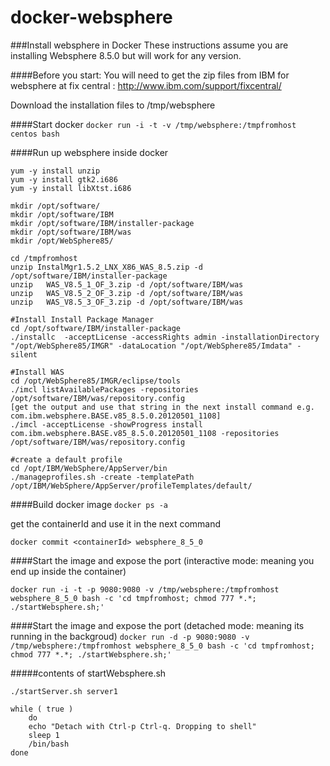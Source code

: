 docker-websphere
================

###Install websphere in Docker
These instructions assume you are installing Websphere 8.5.0 but will work for any version.

####Before you start:
You will need to get the zip files from IBM for websphere at fix central : http://www.ibm.com/support/fixcentral/

Download the installation files to /tmp/websphere


####Start docker 
 ```docker run -i -t -v /tmp/websphere:/tmpfromhost centos bash ```

####Run up websphere inside docker
 ```
yum -y install unzip
yum -y install gtk2.i686
yum -y install libXtst.i686

mkdir /opt/software/
mkdir /opt/software/IBM
mkdir /opt/software/IBM/installer-package
mkdir /opt/software/IBM/was
mkdir /opt/WebSphere85/

cd /tmpfromhost
unzip InstalMgr1.5.2_LNX_X86_WAS_8.5.zip -d /opt/software/IBM/installer-package
unzip   WAS_V8.5_1_OF_3.zip -d /opt/software/IBM/was
unzip   WAS_V8.5_2_OF_3.zip -d /opt/software/IBM/was
unzip   WAS_V8.5_3_OF_3.zip -d /opt/software/IBM/was

#Install Install Package Manager
cd /opt/software/IBM/installer-package
./installc  -acceptLicense -accessRights admin -installationDirectory "/opt/WebSphere85/IMGR" -dataLocation "/opt/WebSphere85/Imdata" -silent

#Install WAS
cd /opt/WebSphere85/IMGR/eclipse/tools
./imcl listAvailablePackages -repositories /opt/software/IBM/was/repository.config
[get the output and use that string in the next install command e.g. com.ibm.websphere.BASE.v85_8.5.0.20120501_1108]
./imcl -acceptLicense -showProgress install com.ibm.websphere.BASE.v85_8.5.0.20120501_1108 -repositories  /opt/software/IBM/was/repository.config

#create a default profile
cd /opt/IBM/WebSphere/AppServer/bin
./manageprofiles.sh -create -templatePath /opt/IBM/WebSphere/AppServer/profileTemplates/default/
 ```
 
####Build docker image
```docker ps -a```

get the containerId and use it in the next command

```docker commit <containerId> websphere_8_5_0```

####Start the image and expose the port (interactive mode: meaning you end up inside the container)

```docker run -i -t -p 9080:9080 -v /tmp/websphere:/tmpfromhost websphere_8_5_0 bash -c 'cd tmpfromhost; chmod 777 *.*; ./startWebsphere.sh;'```

####Start the image and expose the port (detached mode: meaning its running in the backgroud)
```docker run -d -p 9080:9080 -v /tmp/websphere:/tmpfromhost websphere_8_5_0 bash -c 'cd tmpfromhost; chmod 777 *.*; ./startWebsphere.sh;'```

#####contents of startWebsphere.sh
```cd /opt/IBM/WebSphere/AppServer/bin
./startServer.sh server1

while ( true )
    do
    echo "Detach with Ctrl-p Ctrl-q. Dropping to shell"
    sleep 1
    /bin/bash
done
```

